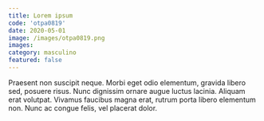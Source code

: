 ```yaml
---
title: Lorem ipsum
code: 'otpa0819'
date: 2020-05-01
image: /images/otpa0819.png
images:
category: masculino
featured: false
---
```


Praesent non suscipit neque. Morbi eget odio elementum, gravida libero sed, posuere risus. Nunc dignissim ornare augue luctus lacinia. Aliquam erat volutpat. Vivamus faucibus magna erat, rutrum porta libero elementum non. Nunc ac congue felis, vel placerat dolor.
